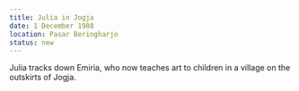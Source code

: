 ```yaml
---
title: Julia in Jogja
date: 1 December 1988
location: Pasar Beringharjo
status: new
---
```


 Julia tracks down Emiria, who now teaches art to children in a village on the outskirts of Jogja. 
